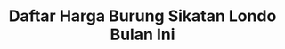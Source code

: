 ---
layout: post
title: "Daftar Harga Burung Sikatan Londo Bulan Ini"
categories: [Harga Burung]
---